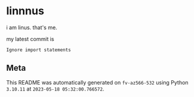 # linnnus

i am linus. that's me.

my latest commit is

```
Ignore import statements
```

## Meta

This README was automatically generated on `fv-az566-532` using Python
`3.10.11` at `2023-05-18 05:32:00.766572`.
